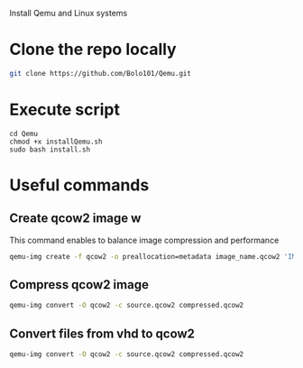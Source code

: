 Install Qemu and Linux systems

# Clone the repo locally
```bash
git clone https://github.com/Bolo101/Qemu.git
```
# Execute script
```
cd Qemu
chmod +x installQemu.sh
sudo bash install.sh
```

# Useful commands

## Create qcow2 image w

This command enables to balance image compression and performance

```bash
qemu-img create -f qcow2 -o preallocation=metadata image_name.qcow2 'IMAGE_SIZE'G
```

## Compress qcow2 image

```bash
qemu-img convert -O qcow2 -c source.qcow2 compressed.qcow2
```
## Convert files from vhd to qcow2

```bash
qemu-img convert -O qcow2 -c source.qcow2 compressed.qcow2
```
